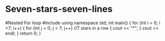 # Seven-stars-seven-lines
#Nested For loop
#include<iostream>
using namespace std;
int main()
{
	for (int i = 0; i <7; i++)
	{
		for (int j = 0; j < 7; j++)   //7 stars in a row
		{
			cout << "*";
		}
		cout << endl;
	}
	return 0;
}
